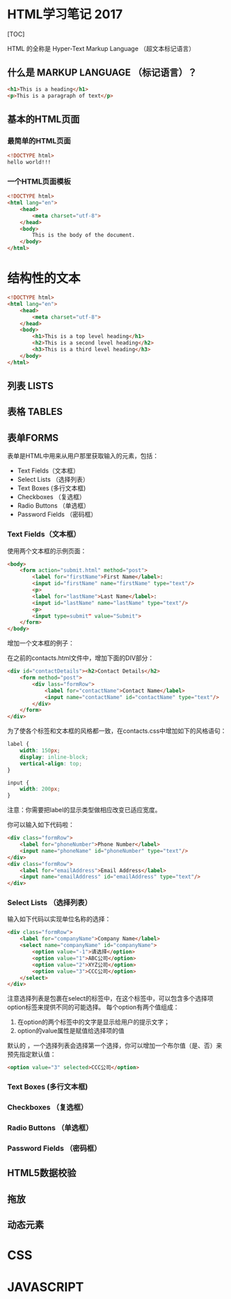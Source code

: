 # HTML学习笔记 2017

[TOC]

HTML 的全称是 Hyper-Text Markup Language （超文本标记语言）

## 什么是 MARKUP LANGUAGE （标记语言）？

``` HTML
<h1>This is a heading</h1>
<p>This is a paragraph of text</p>
```
## 基本的HTML页面

### 最简单的HTML页面

``` html
<!DOCTYPE html>
hello world!!!
```
### 一个HTML页面模板

``` html
<!DOCTYPE html>
<html lang="en">
    <head>
        <meta charset="utf-8">
    </head>
    <body>
        This is the body of the document.
    </body>
</html>
```

# 结构性的文本

``` html
<!DOCTYPE html>
<html lang="en">
    <head>
        <meta charset="utf-8">
    </head>
    <body>
        <h1>This is a top level heading</h1>
        <h2>This is a second level heading</h2>
        <h3>This is a third level heading</h3>
    </body>
</html>
```

## 列表 LISTS

## 表格 TABLES

## 表单FORMS

表单是HTML中用来从用户那里获取输入的元素，包括：
* Text Fields（文本框）
* Select Lists （选择列表）
* Text Boxes (多行文本框)
* Checkboxes （复选框）
* Radio Buttons （单选框）
* Password Fields （密码框）

### Text Fields（文本框）

使用两个文本框的示例页面：

``` HTML
<body>
    <form action="submit.html" method="post">
        <label for="firstName">First Name</label>:
        <input id="firstName" name="firstName" type="text"/>
        <p>
        <label for="lastName">Last Name</label>:
        <input id="lastName" name="lastName" type="text"/>
        <p>
        <input type=submit" value="Submit">
    </form>
</body>
```

增加一个文本框的例子：

在之前的contacts.html文件中，增加下面的DIV部分：

``` HTML
<div id="contactDetails"><h2>Contact Details</h2>
    <form method="post">
        <div lass="formRow">
            <label for="contactName">Contact Name</label>
            <input name="contactName" id="contactName" type="text"/>
        </div>
    </form>
</div>
```

为了使各个标签和文本框的风格都一致，在contacts.css中增加如下的风格语句：

``` CSS
label {
    width: 150px;
    display: inline-block;
    vertical-align: top;
}

input {
    width: 200px;
}
```

注意：你需要把label的显示类型做相应改变已适应宽度。

你可以输入如下代码啦：

``` HTML
<div class="formRow">
    <label for="phoneNumber">Phone Number</label>
    <input name="phoneName" id="phoneNumber" type="text"/>
</div>
<div class="formRow">
    <label for="emailAddress">Email Address</label>
    <input name="emailAddress" id="emailAddress" type="text"/>
</div>
```

### Select Lists （选择列表）

输入如下代码以实现单位名称的选择：

``` HTML
<div class="formRow">
    <label for="companyName">Company Name</label>
    <select name="companyName" id="companyName">
        <option value="-1">请选择</option>
        <option value="1">ABC公司</option>
        <option value="2">XYZ公司</option>
        <option value="3">CCC公司</option>
    </select>
</div>
```

注意选择列表是包裹在select的标签中，在这个标签中，可以包含多个选择项option标签来提供不同的可能选择。
每个option有两个值组成：
1. 在option的两个标签中的文字是显示给用户的提示文字；
2. option的value属性是赋值给选择项的值

默认的 ，一个选择列表会选择第一个选择，你可以增加一个布尔值（是、否）来预先指定默认值：

``` HTML
<option value="3" selected>CCC公司</option>
```

### Text Boxes (多行文本框)
### Checkboxes （复选框）
### Radio Buttons （单选框）
### Password Fields （密码框）

## HTML5数据校验

## 拖放

## 动态元素

# CSS

# JAVASCRIPT

